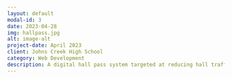 ```yaml
---
layout: default
modal-id: 3
date: 2023-04-28
img: hallpass.jpg
alt: image-alt
project-date: April 2023
client: Johns Creek High School
category: Web Development
description: A digital hall pass system targeted at reducing hall traffic and improving security for high schools. Consists of a custom, streamlined NFC module with ESP32, PN532, and a 3-D Printed enclosure in conjunction with a secure, custom blockchain written in Rust and hosted on Raspberry Pi. Product pitched to school Principal and County administrators and recieved approval for beta rollout to select classrooms.
---
```

